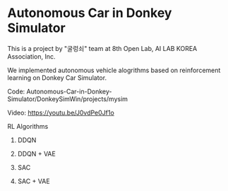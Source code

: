 # Autonomous Car in Donkey Simulator

This is a project by "굴렁쇠" team at 8th Open Lab, AI LAB KOREA Association, Inc.  

We implemented autonomous vehicle alogrithms based on reinforcement learning on Donkey Car Simulator.

Code: Autonomous-Car-in-Donkey-Simulator/DonkeySimWin/projects/mysim

Video: https://youtu.be/J0vdPe0Jf1o 

RL Algorithms 
1. DDQN

2. DDQN + VAE

3. SAC

4. SAC + VAE
